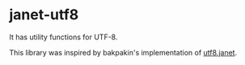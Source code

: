 # janet-utf8

It has utility functions for UTF-8.

This library was inspired by bakpakin's implementation of [utf8.janet](https://gist.github.com/bakpakin/750b4d782eb0818b7ea0699c13c791e7).